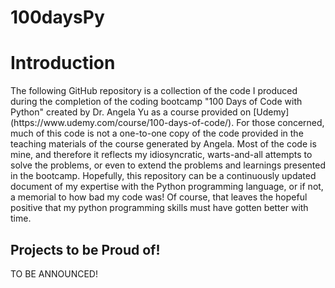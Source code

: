 # 100daysPy

<h1>Introduction</h1>
The following GitHub repository is a collection of the code I produced during the completion of the coding bootcamp "100 Days of Code with Python" created by Dr. Angela Yu as a course provided on [Udemy](https://www.udemy.com/course/100-days-of-code/). For those concerned, much of this code is not a one-to-one copy of the code provided in the teaching materials of the course generated by Angela. Most of the code is mine, and therefore it reflects my idiosyncratic, warts-and-all attempts to solve the problems, or even to extend the problems and learnings presented in the bootcamp. Hopefully, this repository can be a continuously updated document of my expertise with the Python programming language, or if not, a memorial to how bad my code was! Of course, that leaves the hopeful positive that my python programming skills must have gotten better with time.

<h2>Projects to be Proud of!</h2>
TO BE ANNOUNCED!